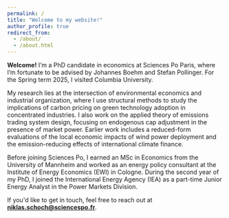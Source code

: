 ```yaml
---
permalink: /
title: "Welcome to my website!"
author_profile: true
redirect_from: 
  - /about/
  - /about.html
---
```


**Welcome!** I’m a PhD candidate in economics at Sciences Po Paris, where I’m fortunate to be advised by Johannes Boehm and Stefan Pollinger. For the Spring term 2025, I visited Columbia University.

My research lies at the intersection of environmental economics and industrial organization, where I use structural methods to study the implications of carbon pricing on green technology adoption in concentrated industries. I also work on the applied theory of emissions trading system design, focusing on endogenous cap adjustment in the presence of market power. Earlier work includes a reduced-form evaluations of the local economic impacts of wind power deployment and the emission-reducing effects of international climate finance.

Before joining Sciences Po, I earned an MSc in Economics from the University of Mannheim and worked as an energy policy consultant at the Institute of Energy Economics (EWI) in Cologne. During the second year of my PhD, I joined the International Energy Agency (IEA) as a part-time Junior Energy Analyst in the Power Markets Division.

If you'd like to get in touch, feel free to reach out at **niklas.schoch@sciencespo.fr**.
